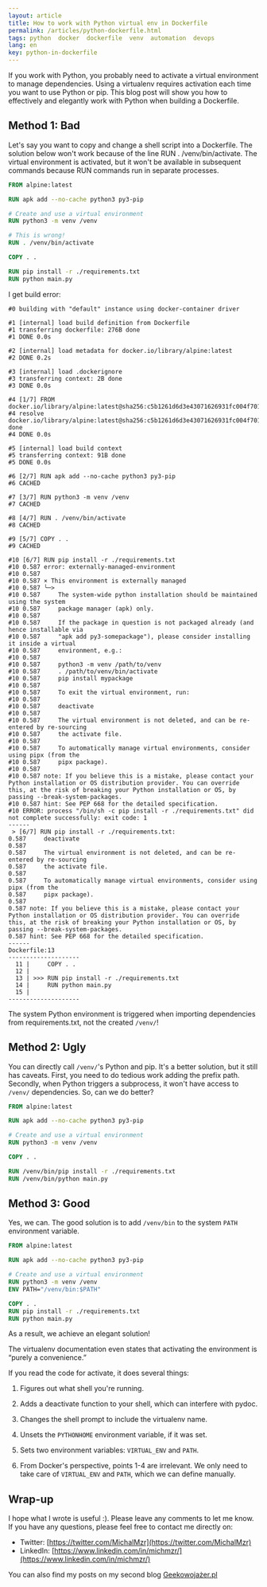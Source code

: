 ```yaml
---
layout: article
title: How to work with Python virtual env in Dockerfile
permalink: /articles/python-dockerfile.html
tags: python  docker  dockerfile  venv  automation  devops
lang: en
key: python-in-dockerfile
---
```


If you work with Python, you probably need to activate a virtual environment to manage dependencies. Using a virtualenv requires activation each time you want to use Python or pip. This blog post will show you how to effectively and elegantly work with Python when building a Dockerfile.

## Method 1: Bad

Let's say you want to copy and change a shell script into a Dockerfile. The solution below won't work because of the line RUN . /venv/bin/activate. The virtual environment is activated, but it won't be available in subsequent commands because RUN commands run in separate processes.

```dockerfile
FROM alpine:latest

RUN apk add --no-cache python3 py3-pip

# Create and use a virtual environment
RUN python3 -m venv /venv

# This is wrong!
RUN . /venv/bin/activate

COPY . .

RUN pip install -r ./requirements.txt
RUN python main.py

```

I get build error:
```
#0 building with "default" instance using docker-container driver

#1 [internal] load build definition from Dockerfile
#1 transferring dockerfile: 276B done
#1 DONE 0.0s

#2 [internal] load metadata for docker.io/library/alpine:latest
#2 DONE 0.2s

#3 [internal] load .dockerignore
#3 transferring context: 2B done
#3 DONE 0.0s

#4 [1/7] FROM docker.io/library/alpine:latest@sha256:c5b1261d6d3e43071626931fc004f70149baeba2c8ec672bd4f27761f8e1ad6b
#4 resolve docker.io/library/alpine:latest@sha256:c5b1261d6d3e43071626931fc004f70149baeba2c8ec672bd4f27761f8e1ad6b done
#4 DONE 0.0s

#5 [internal] load build context
#5 transferring context: 91B done
#5 DONE 0.0s

#6 [2/7] RUN apk add --no-cache python3 py3-pip
#6 CACHED

#7 [3/7] RUN python3 -m venv /venv
#7 CACHED

#8 [4/7] RUN . /venv/bin/activate
#8 CACHED

#9 [5/7] COPY . .
#9 CACHED

#10 [6/7] RUN pip install -r ./requirements.txt
#10 0.587 error: externally-managed-environment
#10 0.587
#10 0.587 × This environment is externally managed
#10 0.587 ╰─>
#10 0.587     The system-wide python installation should be maintained using the system
#10 0.587     package manager (apk) only.
#10 0.587
#10 0.587     If the package in question is not packaged already (and hence installable via
#10 0.587     "apk add py3-somepackage"), please consider installing it inside a virtual
#10 0.587     environment, e.g.:
#10 0.587
#10 0.587     python3 -m venv /path/to/venv
#10 0.587     . /path/to/venv/bin/activate
#10 0.587     pip install mypackage
#10 0.587
#10 0.587     To exit the virtual environment, run:
#10 0.587
#10 0.587     deactivate
#10 0.587
#10 0.587     The virtual environment is not deleted, and can be re-entered by re-sourcing
#10 0.587     the activate file.
#10 0.587
#10 0.587     To automatically manage virtual environments, consider using pipx (from the
#10 0.587     pipx package).
#10 0.587
#10 0.587 note: If you believe this is a mistake, please contact your Python installation or OS distribution provider. You can override this, at the risk of breaking your Python installation or OS, by passing --break-system-packages.
#10 0.587 hint: See PEP 668 for the detailed specification.
#10 ERROR: process "/bin/sh -c pip install -r ./requirements.txt" did not complete successfully: exit code: 1
------
 > [6/7] RUN pip install -r ./requirements.txt:
0.587     deactivate
0.587
0.587     The virtual environment is not deleted, and can be re-entered by re-sourcing
0.587     the activate file.
0.587
0.587     To automatically manage virtual environments, consider using pipx (from the
0.587     pipx package).
0.587
0.587 note: If you believe this is a mistake, please contact your Python installation or OS distribution provider. You can override this, at the risk of breaking your Python installation or OS, by passing --break-system-packages.
0.587 hint: See PEP 668 for the detailed specification.
------
Dockerfile:13
--------------------
  11 |     COPY . .
  12 |
  13 | >>> RUN pip install -r ./requirements.txt
  14 |     RUN python main.py
  15 |
--------------------
```

The system Python environment is triggered when importing dependencies from requirements.txt, not the created `/venv/`!

## Method 2: Ugly

You can directly call `/venv/`'s Python and pip. It's a better solution, but it still has caveats. First, you need to do tedious work adding the prefix path. Secondly, when Python triggers a subprocess, it won't have access to `/venv/` dependencies. So, can we do better?

```dockerfile
FROM alpine:latest

RUN apk add --no-cache python3 py3-pip

# Create and use a virtual environment
RUN python3 -m venv /venv

COPY . .

RUN /venv/bin/pip install -r ./requirements.txt
RUN /venv/bin/python main.py
```

## Method 3: Good
Yes, we can. The good solution is to add `/venv/bin` to the system `PATH` environment variable.

```dockerfile
FROM alpine:latest

RUN apk add --no-cache python3 py3-pip

# Create and use a virtual environment
RUN python3 -m venv /venv
ENV PATH="/venv/bin:$PATH"

COPY . .
RUN pip install -r ./requirements.txt
RUN python main.py
```

As a result, we achieve an elegant solution!

The virtualenv documentation even states that activating the environment is “purely a convenience.”

If you read the code for activate, it does several things:

1. Figures out what shell you're running.
2. Adds a deactivate function to your shell, which can interfere with pydoc.
3. Changes the shell prompt to include the virtualenv name.
4. Unsets the `PYTHONHOME` environment variable, if it was set.
5. Sets two environment variables: `VIRTUAL_ENV` and `PATH`.

6. From Docker's perspective, points 1-4 are irrelevant. We only need to take care of `VIRTUAL_ENV` and `PATH`, which we can define manually.


## Wrap-up
I hope what I wrote is useful :). Please leave any comments to let me know. If you have any questions, please feel free to contact me directly on:
- Twitter: [https://twitter.com/MichalMzr](https://twitter.com/MichalMzr)
- LinkedIn: [https://www.linkedin.com/in/michmzr/](https://www.linkedin.com/in/michmzr/)

You can also find my posts on my second blog [Geekowojażer.pl](https://www.geekowojazer.pl/)
